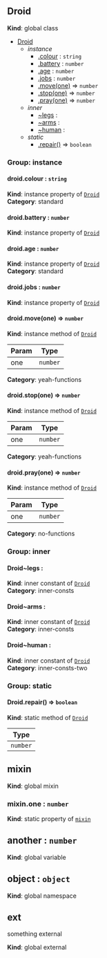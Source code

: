 <a name="Droid"></a>
## Droid
**Kind**: global class  

* [Droid](#Droid)
    * _instance_
        * [.colour](#Droid+colour) : `string`
        * [.battery](#Droid+battery) : `number`
        * [.age](#Droid+age) : `number`
        * [.jobs](#Droid+jobs) : `number`
        * [.move(one)](#Droid+move) ⇒ `number`
        * [.stop(one)](#Droid+stop) ⇒ `number`
        * [.pray(one)](#Droid+pray) ⇒ `number`
    * _inner_
        * [~legs](#Droid..legs) : 
        * [~arms](#Droid..arms) : 
        * [~human](#Droid..human) : 
    * _static_
        * [.repair()](#Droid.repair) ⇒ `boolean`


### Group: instance


<a name="Droid+colour"></a>
#### droid.colour : `string`
**Kind**: instance property of [`Droid`](#Droid)  
**Category**: standard


<a name="Droid+battery"></a>
#### droid.battery : `number`
**Kind**: instance property of [`Droid`](#Droid)


<a name="Droid+age"></a>
#### droid.age : `number`
**Kind**: instance property of [`Droid`](#Droid)  
**Category**: standard


<a name="Droid+jobs"></a>
#### droid.jobs : `number`
**Kind**: instance property of [`Droid`](#Droid)


<a name="Droid+move"></a>
#### droid.move(one) ⇒ `number`
**Kind**: instance method of [`Droid`](#Droid)  

| Param | Type     |
| ----- | -------- |
| one   | `number` |


**Category**: yeah-functions


<a name="Droid+stop"></a>
#### droid.stop(one) ⇒ `number`
**Kind**: instance method of [`Droid`](#Droid)  

| Param | Type     |
| ----- | -------- |
| one   | `number` |


**Category**: yeah-functions


<a name="Droid+pray"></a>
#### droid.pray(one) ⇒ `number`
**Kind**: instance method of [`Droid`](#Droid)  

| Param | Type     |
| ----- | -------- |
| one   | `number` |


**Category**: no-functions


### Group: inner


<a name="Droid..legs"></a>
#### Droid~legs : 
**Kind**: inner constant of [`Droid`](#Droid)  
**Category**: inner-consts


<a name="Droid..arms"></a>
#### Droid~arms : 
**Kind**: inner constant of [`Droid`](#Droid)  
**Category**: inner-consts


<a name="Droid..human"></a>
#### Droid~human : 
**Kind**: inner constant of [`Droid`](#Droid)  
**Category**: inner-consts-two


### Group: static


<a name="Droid.repair"></a>
#### Droid.repair() ⇒ `boolean`
**Kind**: static method of [`Droid`](#Droid)  

| Type     |
| -------- |
| `number` |


<a name="mixin"></a>
## mixin
**Kind**: global mixin


<a name="mixin.one"></a>
### mixin.one : `number`
**Kind**: static property of [`mixin`](#mixin)


<a name="another"></a>
## another : `number`
**Kind**: global variable


<a name="object"></a>
## object : `object`
**Kind**: global namespace


<a name="external_ext"></a>
## ext
something external

**Kind**: global external


